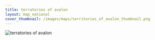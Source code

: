 ```yaml
---
title: terratories of avalon
layout: map_national
cover_thumbnail: /images/maps/territories_of_avalon_thumbnail.png
---
```


![terratories of avalon](/images/maps/envendar_map.jpg) 

